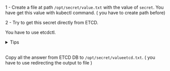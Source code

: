 1 - Create a file at path `/opt/secret/value.txt` with the value of `secret`. You have get this value with kubectl command. ( you have to create path before)

2 - Try to get this secret directly from ETCD. 

You have to use etcdctl. 

<details>
<summary>Tips</summary>
&nbsp;

Secrets are stored by default in the ETCD database under the following path:  
`/registry/secrets/namespace/nameofsecret`

And you can find any info to use etcdctl in manifest of etc at this path: (you need cacert, cert, and key)

`/etc/kubernetes/manifests/etcd.yaml` 

A tool named `etcdctl` can help you 

</details>
&nbsp;

Copy all the answer from ETCD DB to `/opt/secret/valueetcd.txt`. ( you have to use redirecting the output to file )

